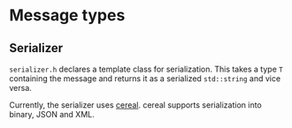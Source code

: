 # Message types

## Serializer

``serializer.h`` declares a template class for serialization. This takes a type ``T`` containing the message and
returns it as a serialized ``std::string`` and vice versa.

Currently, the serializer uses [cereal](https://github.com/USCiLab/cereal.git). cereal supports
serialization into binary, JSON and XML.
